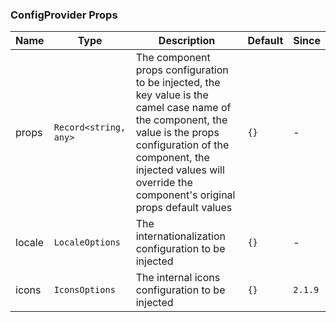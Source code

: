 ### ConfigProvider Props

| Name   | Type                  | Description                                                                                                                                                                                                                                     | Default | Since   |
| ------ | --------------------- | ----------------------------------------------------------------------------------------------------------------------------------------------------------------------------------------------------------------------------------------------- | ------- | ------- |
| props  | `Record<string, any>` | The component props configuration to be injected, the key value is the camel case name of the component, the value is the props configuration of the component, the injected values will override the component's original props default values | `{}`    | -       |
| locale | `LocaleOptions`       | The internationalization configuration to be injected                                                                                                                                                                                           | `{}`    | -       |
| icons  | `IconsOptions`        | The internal icons configuration to be injected                                                                                                                                                                                                 | `{}`    | `2.1.9` |
